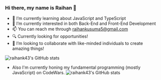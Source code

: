 ### Hi there, my name is Raihan 👋


- 🌱 I’m currently learning about JavaScript and TypeScript
- 🔭 I’m currently interested in both Back-End and Front-End Development
-  📫 You can reach me through raihankusuma5@gmail.com
- 🔍 Currently looking for opportunities!
- 👯 I’m looking to collaborate with like-minded individuals to create amazing things!

 ![raihank43's GitHub stats](https://github-readme-stats.vercel.app/api?username=raihank43)

 - Also I'm currently honing my fundamental programming (mostly JavaScript) on CodeWars.
 ![raihank43's GitHub stats](https://www.codewars.com/users/raihank43/badges/large)

 
 

<!--
**raihank43/raihank43** is a ✨ _special_ ✨ repository because its `README.md` (this file) appears on your GitHub profile.

Here are some ideas to get you started:

- 🔭 I’m currently working on ...
- 🌱 I’m currently learning ...
- 👯 I’m looking to collaborate on ...
- 🤔 I’m looking for help with ...
- 💬 Ask me about ...
- 📫 How to reach me: ...
- 😄 Pronouns: ...
- ⚡ Fun fact: ...
-->
